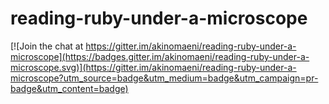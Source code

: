 # reading-ruby-under-a-microscope

[![Join the chat at https://gitter.im/akinomaeni/reading-ruby-under-a-microscope](https://badges.gitter.im/akinomaeni/reading-ruby-under-a-microscope.svg)](https://gitter.im/akinomaeni/reading-ruby-under-a-microscope?utm_source=badge&utm_medium=badge&utm_campaign=pr-badge&utm_content=badge)
